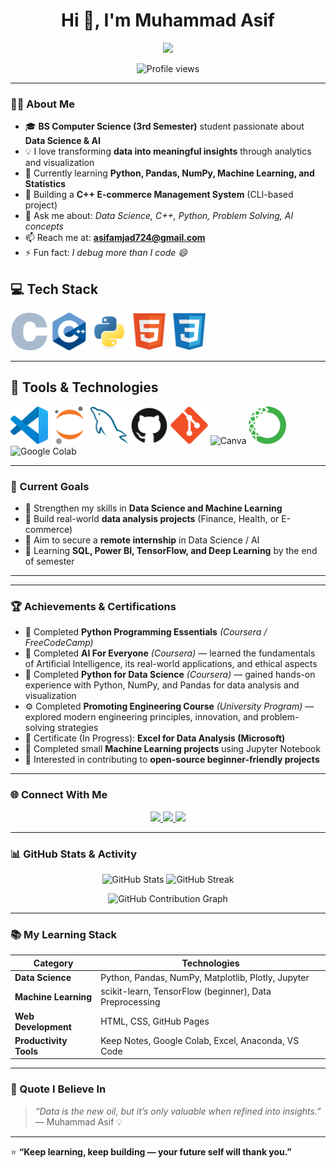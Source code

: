 <!-- 💫 Profile Header with Typing Animation -->
<h1 align="center">Hi 👋, I'm Muhammad Asif</h1>
<p align="center">
  <a href="https://git.io/typing-svg">
    <img src="https://readme-typing-svg.demolab.com?font=Fira+Code&weight=500&size=22&pause=1000&center=true&vCenter=true&width=550&lines=Python+Developer;AI+%26+Machine+Learning+Enthusiast;C%2B%2B+%7C+Python+Programmer;Lifelong+Learner+%7C+Tech+Explorer;Turning+Data+into+Insights+%26+Solutions">
  </a>
</p>

<!-- Profile Views -->
<p align="center">
  <img src="https://komarev.com/ghpvc/?username=muhammad-asif-ch&label=Profile%20Views&color=0e75b6&style=flat-square" alt="Profile views" />
</p>

---

### 👨‍💻 About Me

- 🎓 **BS Computer Science (3rd Semester)** student passionate about **Data Science & AI**  
- 💡 I love transforming **data into meaningful insights** through analytics and visualization  
- 🚀 Currently learning **Python, Pandas, NumPy, Machine Learning, and Statistics**  
- 🛒 Building a **C++ E-commerce Management System** (CLI-based project)  
- 💬 Ask me about: *Data Science, C++, Python, Problem Solving, AI concepts*  
- 📫 Reach me at: **asifamjad724@gmail.com**  
- ⚡ Fun fact: *I debug more than I code 😄*
## 💻 Tech Stack  
<p align="left">  
  <img src="https://raw.githubusercontent.com/devicons/devicon/master/icons/c/c-original.svg" alt="C" width="60" height="60"/>  
  <img src="https://raw.githubusercontent.com/devicons/devicon/master/icons/cplusplus/cplusplus-original.svg" alt="C++" width="60" height="60"/>  
  <img src="https://raw.githubusercontent.com/devicons/devicon/master/icons/python/python-original.svg" alt="Python" width="60" height="60"/>  
  <img src="https://raw.githubusercontent.com/devicons/devicon/master/icons/html5/html5-original.svg" alt="HTML5" width="60" height="60"/>  
  <img src="https://raw.githubusercontent.com/devicons/devicon/master/icons/css3/css3-original.svg" alt="CSS3" width="60" height="60"/>  
</p>

---

## 🚀 Tools & Technologies  
<p align="left">  
  <img src="https://raw.githubusercontent.com/devicons/devicon/master/icons/vscode/vscode-original.svg" alt="VS Code" width="60" height="60"/>  
  <img src="https://raw.githubusercontent.com/devicons/devicon/master/icons/jupyter/jupyter-original.svg" alt="Jupyter Notebook" width="60" height="60"/>  
  <img src="https://raw.githubusercontent.com/devicons/devicon/master/icons/mysql/mysql-original.svg" alt="MySQL" width="60" height="60"/>  
  <img src="https://raw.githubusercontent.com/devicons/devicon/master/icons/github/github-original.svg" alt="GitHub" width="60" height="60"/>  
  <img src="https://raw.githubusercontent.com/devicons/devicon/master/icons/git/git-original.svg" alt="Git" width="60" height="60"/>  
  <img src="https://cdn.jsdelivr.net/gh/devicons/devicon/icons/canva/canva-original.svg" alt="Canva" width="60" height="60"/>  
  <img src="https://raw.githubusercontent.com/devicons/devicon/master/icons/anaconda/anaconda-original.svg" alt="Anaconda" width="60" height="60"/>  
  <img src="https://upload.wikimedia.org/wikipedia/commons/d/d0/Google_Colaboratory_SVG_Logo.svg" alt="Google Colab" width="60" height="60"/>  
</p>



---

### 🎯 Current Goals

- 📘 Strengthen my skills in **Data Science and Machine Learning**  
- 🧩 Build real-world **data analysis projects** (Finance, Health, or E-commerce)  
- 💼 Aim to secure a **remote internship** in Data Science / AI  
- 🧠 Learning **SQL, Power BI, TensorFlow, and Deep Learning** by the end of semester  

---


---

### 🏆 Achievements & Certifications

- 🥇 Completed **Python Programming Essentials** *(Coursera / FreeCodeCamp)*  
- 🤖 Completed **AI For Everyone** *(Coursera)* — learned the fundamentals of Artificial Intelligence, its real-world applications, and ethical aspects  
- 🐍 Completed **Python for Data Science** *(Coursera)* — gained hands-on experience with Python, NumPy, and Pandas for data analysis and visualization  
- ⚙️ Completed **Promoting Engineering Course** *(University Program)* — explored modern engineering principles, innovation, and problem-solving strategies  
- 📜 Certificate (In Progress): **Excel for Data Analysis (Microsoft)**  
- 🧠 Completed small **Machine Learning projects** using Jupyter Notebook  
- 🌱 Interested in contributing to **open-source beginner-friendly projects**

---

### 🌐 Connect With Me

<p align="center">
  <a href="https://www.linkedin.com/in/muhammad-asif-ds" target="_blank">
    <img src="https://img.shields.io/badge/LinkedIn-0077B5?style=for-the-badge&logo=linkedin&logoColor=white"/>
  </a>
  <a href="https://github.com/muhammad-asif-ch" target="_blank">
    <img src="https://img.shields.io/badge/GitHub-181717?style=for-the-badge&logo=github&logoColor=white"/>
  </a>
  <a href="mailto:asifamjad724@gmail.com">
    <img src="https://img.shields.io/badge/Email-D14836?style=for-the-badge&logo=gmail&logoColor=white"/>
  </a>
</p>

---

### 📊 GitHub Stats & Activity

<p align="center">
  <img src="https://github-readme-stats.vercel.app/api?username=muhammad-asif-ch&show_icons=true&theme=tokyonight" alt="GitHub Stats" height="165"/>
  <img src="https://github-readme-streak-stats.herokuapp.com/?user=muhammad-asif-ch&theme=tokyonight" alt="GitHub Streak" height="165"/>
</p>

<p align="center">
  <img src="https://github-readme-activity-graph.vercel.app/graph?username=muhammad-asif-ch&theme=react-dark&hide_border=true&area=true" alt="GitHub Contribution Graph"/>
</p>

---

### 📚 My Learning Stack

| Category | Technologies |
|-----------|---------------|
| **Data Science** | Python, Pandas, NumPy, Matplotlib, Plotly, Jupyter |
| **Machine Learning** | scikit-learn, TensorFlow (beginner), Data Preprocessing |
| **Web Development** | HTML, CSS, GitHub Pages |
| **Productivity Tools** | Keep Notes, Google Colab, Excel, Anaconda, VS Code |

---

### 💬 Quote I Believe In

> *“Data is the new oil, but it’s only valuable when refined into insights.”*  
> — Muhammad Asif 💡  

---

⭐ **“Keep learning, keep building — your future self will thank you.”**
